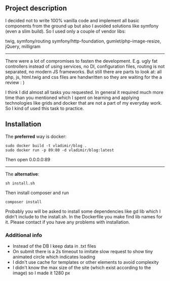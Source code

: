 ## Project description
I decided not to write 100% vanilla code and implement all basic components from the ground up but also I avoided
solutions like symfony (even a slim build). So I used only a couple of vendor libs:

twig, symfony/routing symfony/http-foundation, gumlet/php-image-resize, jQuery, milligram

---
There were a lot of compromises to fasten the development. E.g. ugly fat controllers instead of using services, no DI,
configuration files, routing is not separated, no modern JS frameworks. But still there are parts to look at: all php, js,
html.twig and css files are handwritten so they are waiting for the a review : )

I think I did almost all tasks you requested. In general it required much more time than you mentioned which I spent on
learning and applying technologies like grids and docker that are not a part of my everyday work. So I kind of used this task to practice.

## Installation

The **preferred** way is docker:
```
sudo docker build -t vladimir/blog .
sudo docker run -p 89:80 -d vladimir/blog:latest
```
Then open 0.0.0.0:89

---

The **alternative**:
```
sh install.sh
```
Then install composer and run
```
composer install
```
Probably you will be asked to install some dependencies like gd lib which I didn't include to the install.sh.
In the Dockerfile you make find lib names for it. Please contact if you have any problems with installation.

### Additional info
 - Instead of the DB I keep data in .txt files
 - On submit there is a 2s timeout to imitate slow request to show tiny animated circle which indicates loading
 - I didn't use cache for templates or other elements to avoid complexity
 - I didn't know the max size of the site (which exist according to the image) so I made it 1280 px
